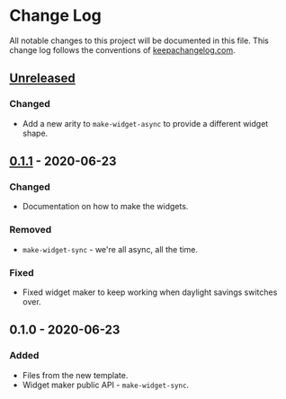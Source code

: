 # Change Log
All notable changes to this project will be documented in this file. This change log follows the conventions of [keepachangelog.com](http://keepachangelog.com/).

## [Unreleased]
### Changed
- Add a new arity to `make-widget-async` to provide a different widget shape.

## [0.1.1] - 2020-06-23
### Changed
- Documentation on how to make the widgets.

### Removed
- `make-widget-sync` - we're all async, all the time.

### Fixed
- Fixed widget maker to keep working when daylight savings switches over.

## 0.1.0 - 2020-06-23
### Added
- Files from the new template.
- Widget maker public API - `make-widget-sync`.

[Unreleased]: https://github.com/your-name/marketplace-api/compare/0.1.1...HEAD
[0.1.1]: https://github.com/your-name/marketplace-api/compare/0.1.0...0.1.1
